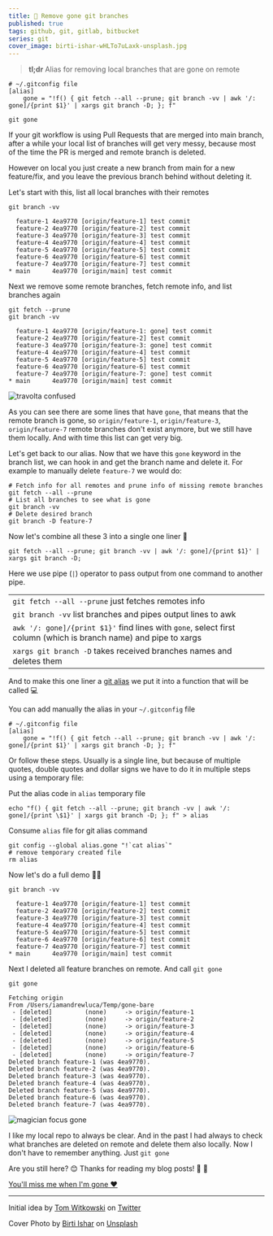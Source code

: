 ```yaml
---
title: 🍂 Remove gone git branches
published: true
tags: github, git, gitlab, bitbucket
series: git
cover_image: birti-ishar-wHLTo7uLaxk-unsplash.jpg
---
```


> **tl;dr** Alias for removing local branches that are gone on remote

```properties
# ~/.gitconfig file
[alias]
	gone = "!f() { git fetch --all --prune; git branch -vv | awk '/: gone]/{print $1}' | xargs git branch -D; }; f"
```

```shell
git gone
```

If your git workflow is using Pull Requests that are merged into main branch, after a while your local list of branches will get very messy, because most of the time the PR is merged and remote branch is deleted.

However on local you just create a new branch from main for a new feature/fix, and you leave the previous branch behind without deleting it.

Let's start with this, list all local branches with their remotes

```shell
git branch -vv
```

```text
  feature-1 4ea9770 [origin/feature-1] test commit
  feature-2 4ea9770 [origin/feature-2] test commit
  feature-3 4ea9770 [origin/feature-3] test commit
  feature-4 4ea9770 [origin/feature-4] test commit
  feature-5 4ea9770 [origin/feature-5] test commit
  feature-6 4ea9770 [origin/feature-6] test commit
  feature-7 4ea9770 [origin/feature-7] test commit
* main      4ea9770 [origin/main] test commit
```

Next we remove some remote branches, fetch remote info, and list branches again

```shell
git fetch --prune
git branch -vv
```

```text
  feature-1 4ea9770 [origin/feature-1: gone] test commit
  feature-2 4ea9770 [origin/feature-2] test commit
  feature-3 4ea9770 [origin/feature-3: gone] test commit
  feature-4 4ea9770 [origin/feature-4] test commit
  feature-5 4ea9770 [origin/feature-5] test commit
  feature-6 4ea9770 [origin/feature-6] test commit
  feature-7 4ea9770 [origin/feature-7: gone] test commit
* main      4ea9770 [origin/main] test commit
```

![travolta confused](https://media.giphy.com/media/g01ZnwAUvutuK8GIQn/giphy.gif?cid=ecf05e47iu01qeuvc6pgymjyfall0i0soact78iv2udjr3nf&rid=giphy.gif&ct=g)

As you can see there are some lines that have `gone`, that means that the remote branch is gone, so `origin/feature-1`, `origin/feature-3`, `origin/feature-7` remote branches don't exist anymore, but we still have them locally. And with time this list can get very big.

Let's get back to our alias. Now that we have this `gone` keyword in the branch list, we can hook in and get the branch name and delete it. For example to manually delete `feature-7` we would do:

```shell
# Fetch info for all remotes and prune info of missing remote branches
git fetch --all --prune
# List all branches to see what is gone
git branch -vv
# Delete desired branch
git branch -D feature-7
```

Now let's combine all these 3 into a single one liner 🚀

```shell
git fetch --all --prune; git branch -vv | awk '/: gone]/{print $1}' | xargs git branch -D;
```

Here we use pipe (`|`) operator to pass output from one command to another pipe.

|                                                                                                                  |
| ---------------------------------------------------------------------------------------------------------------- |
| `git fetch --all --prune` just fetches remotes info                                                              |
| `git branch -vv` list branches and pipes output lines to awk                                                     |
| `awk '/: gone]/{print $1}'` find lines with `gone`, select first column (which is branch name) and pipe to xargs |
| `xargs git branch -D` takes received branches names and deletes them                                             |

And to make this one liner a [git alias](https://git-scm.com/book/en/v2/Git-Basics-Git-Aliases) we put it into a function that will be called 💻

You can add manually the alias in your `~/.gitconfig` file

```properties
# ~/.gitconfig file
[alias]
	gone = "!f() { git fetch --all --prune; git branch -vv | awk '/: gone]/{print $1}' | xargs git branch -D; }; f"
```

Or follow these steps. Usually is a single line, but because of multiple quotes, double quotes and dollar signs we have to do it in multiple steps using a temporary file:

Put the alias code in `alias` temporary file

```shell
echo "f() { git fetch --all --prune; git branch -vv | awk '/: gone]/{print \$1}' | xargs git branch -D; }; f" > alias
```

Consume `alias` file for git alias command

```shell
git config --global alias.gone "!`cat alias`"
# remove temporary created file
rm alias
```

Now let's do a full demo 😮‍💨

```shell
git branch -vv
```

```text
  feature-1 4ea9770 [origin/feature-1] test commit
  feature-2 4ea9770 [origin/feature-2] test commit
  feature-3 4ea9770 [origin/feature-3] test commit
  feature-4 4ea9770 [origin/feature-4] test commit
  feature-5 4ea9770 [origin/feature-5] test commit
  feature-6 4ea9770 [origin/feature-6] test commit
  feature-7 4ea9770 [origin/feature-7] test commit
* main      4ea9770 [origin/main] test commit
```

Next I deleted all feature branches on remote. And call `git gone`

```shell
git gone
```

```text
Fetching origin
From /Users/iamandrewluca/Temp/gone-bare
 - [deleted]         (none)     -> origin/feature-1
 - [deleted]         (none)     -> origin/feature-2
 - [deleted]         (none)     -> origin/feature-3
 - [deleted]         (none)     -> origin/feature-4
 - [deleted]         (none)     -> origin/feature-5
 - [deleted]         (none)     -> origin/feature-6
 - [deleted]         (none)     -> origin/feature-7
Deleted branch feature-1 (was 4ea9770).
Deleted branch feature-2 (was 4ea9770).
Deleted branch feature-3 (was 4ea9770).
Deleted branch feature-4 (was 4ea9770).
Deleted branch feature-5 (was 4ea9770).
Deleted branch feature-6 (was 4ea9770).
Deleted branch feature-7 (was 4ea9770).
```

![magician focus gone](https://media.giphy.com/media/Jls16O6RdqyxueMvBj/giphy.gif)

I like my local repo to always be clear. And in the past I had always to check what branches are deleted on remote and delete them also locally. Now I don't have to remember anything. Just `git gone`

Are you still here? 😊 Thanks for reading my blog posts! 🎉 🎈

[You'll miss me when I'm gone ♥️](https://youtu.be/2O20C6KGZLg)

---

Initial idea by <a href="https://twitter.com/devgummibeer">Tom Witkowski</a> on <a href="https://twitter.com/devgummibeer/status/1425014391561412629">Twitter</a>

Cover Photo by <a href="https://unsplash.com/@birtiishar?utm_source=unsplash&utm_medium=referral&utm_content=creditCopyText">Birti Ishar</a> on <a href="https://unsplash.com/s/photos/gone?utm_source=unsplash&utm_medium=referral&utm_content=creditCopyText">Unsplash</a>
